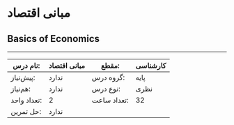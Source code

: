 # مبانی اقتصاد
## Basics of Economics
_______________________________________________________________________________
| نام درس:    | مبانی اقتصاد | مقطع:       | کارشناسی |
| ----------- | ------------ | ----------- | -------- |
| پیش‌نیاز:   | ندارد        | گروه درس:   | پایه     |
| هم‌نیاز:    | ندارد        | نوع درس:    | نظری     |
| تعداد واحد: | 2            | تعداد ساعت: | 32       |
| حل تمرین:   |  ندارد       |             |          |
